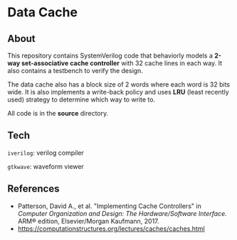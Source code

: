 # Data Cache

## About 
This repository contains SystemVerilog code that behaviorly models a **2-way set-associative cache controller** with 32 cache lines in each way. It also contains a testbench to verify the design. 

The data cache also has a block size of 2 words where each word is 32 bits wide. It is also implements a write-back policy and uses **LRU** (least recently used) strategy to determine which way to write to. 

All code is in the **source** directory. 

## Tech 
`iverilog`: verilog compiler

`gtkwave`: waveform viewer 

## References 
- Patterson, David A., et al. "Implementing Cache Controllers" in *Computer Organization and Design: The Hardware/Software Interface.* ARM® edition, Elsevier/Morgan Kaufmann, 2017. 
- https://computationstructures.org/lectures/caches/caches.html



